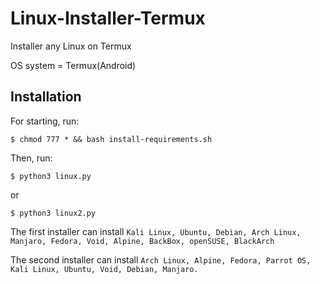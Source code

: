 # Linux-Installer-Termux
Installer any Linux on Termux

OS system = Termux(Android)

## Installation
For starting, run:
```
$ chmod 777 * && bash install-requirements.sh
```
Then, run:
```
$ python3 linux.py
```
or
```
$ python3 linux2.py
```
The first installer can install `Kali Linux, Ubuntu, Debian, Arch Linux, Manjaro, Fedora, Void, Alpine, BackBox, openSUSE, BlackArch`

The second installer can install `Arch Linux, Alpine, Fedora, Parrot OS, Kali Linux, Ubuntu, Void, Debian, Manjaro.`
